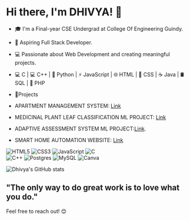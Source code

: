 # Hi there, I'm DHIVYA! 👋

- 🎓 I'm a Final-year CSE Undergrad at College Of Engineering Guindy.
- 💼 Aspiring Full Stack Developer.
- 💻 Passionate about Web Development and creating meaningful projects.
- 💻 C | 💻 C++ | 🐍 Python | ⚡ JavaScript | 🌐 HTML | 🎨 CSS | ☕ Java | 🛢️ SQL | 🐘 PHP 
  
- 🚀Projects
- APARTMENT MANAGEMENT SYSTEM: [Link](https://github.com/dhivya003/APARTMENT_MANAGEMENT_SYSTEM.git)
- MEDICINAL PLANT LEAF CLASSIFICATION ML PROJECT: [Link](https://github.com/dhivya003/ML_project_Medicinal_Plant_Leaf_Classification.git)
- ADAPTIVE ASSESSMENT SYSTEM ML PROJECT:[Link](https://github.com/dhivya003/Adaptive-Assessment-System.git).
- SMART HOME AUTOMATION WEBSITE: [Link](https://github.com/dhivya003/Smart_Home_Automation.git)


![HTML5](https://img.shields.io/badge/html5-%23E34F26.svg?style=for-the-badge&logo=html5&logoColor=white)
![CSS3](https://img.shields.io/badge/css3-%231572B6.svg?style=for-the-badge&logo=css3&logoColor=white)
![JavaScript](https://img.shields.io/badge/javascript-%23323330.svg?style=for-the-badge&logo=javascript&logoColor=%23F7DF1E)
![C](https://img.shields.io/badge/c-%2300599C.svg?style=for-the-badge&logo=c&logoColor=white)<br/>
![C++](https://img.shields.io/badge/c++-%2300599C.svg?style=for-the-badge&logo=c%2B%2B&logoColor=white)
![Postgres](https://img.shields.io/badge/postgres-%23316192.svg?style=for-the-badge&logo=postgresql&logoColor=white)
![MySQL](https://img.shields.io/badge/mysql-4479A1.svg?style=for-the-badge&logo=mysql&logoColor=white)
![Canva](https://img.shields.io/badge/Canva-%2300C4CC.svg?style=for-the-badge&logo=Canva&logoColor=white)<br>


![Dhivya's GitHub stats](https://github-readme-stats.vercel.app/api?username=dhivya003&show_icons=true&theme=radical)

## "The only way to do great work is to love what you do." 

Feel free to reach out! 😊








